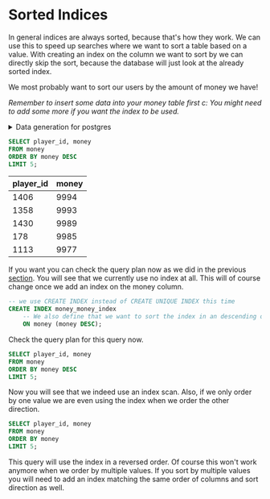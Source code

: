 # Sorted Indices

In general indices are always sorted, because that's how they work.
We can use this to speed up searches where we want to sort a table based on a value.
With creating an index on the column we want to sort by we can directly skip the sort, because the database will just look at the already sorted index.

We most probably want to sort our users by the amount of money we have!

*Remember to insert some data into your money table first c: You might need to add some more if you want the index to be used.*

<details>
<summary>Data generation for postgres</summary>

```sql
-- clear table
DELETE
FROM money;

-- We need to generate some more values to force the index usage
INSERT INTO player(player_name) (SELECT 'player name' FROM GENERATE_SERIES(1, 1500));

-- Generate some random money values
INSERT INTO money (SELECT id, ROUND(RANDOM() * 10000) FROM player);
```

</details>

```sql
SELECT player_id, money
FROM money
ORDER BY money DESC
LIMIT 5;
```

| player\_id | money |
|:-----------|:------|
| 1406       | 9994  |
| 1358       | 9993  |
| 1430       | 9989  |
| 178        | 9985  |
| 1113       | 9977  |

If you want you can check the query plan now as we did in the previous [section](../en/03/query_planer.md). 
You will see that we currently use no index at all.
This will of course change once we add an index on the money column.

```sql
-- we use CREATE INDEX instead of CREATE UNIQUE INDEX this time
CREATE INDEX money_money_index
    -- We also define that we want to sort the index in an descending order. Ascending is the default.
    ON money (money DESC);
```

Check the query plan for this query now.

```sql
SELECT player_id, money
FROM money
ORDER BY money DESC
LIMIT 5;
```

Now you will see that we indeed use an index scan.
Also, if we only order by one value we are even using the index when we order the other direction.

```sql
SELECT player_id, money
FROM money
ORDER BY money
LIMIT 5;
```

This query will use the index in a reversed order.
Of course this won't work anymore when we order by multiple values.
If you sort by multiple values you will need to add an index matching the same order of columns and sort direction as well.

